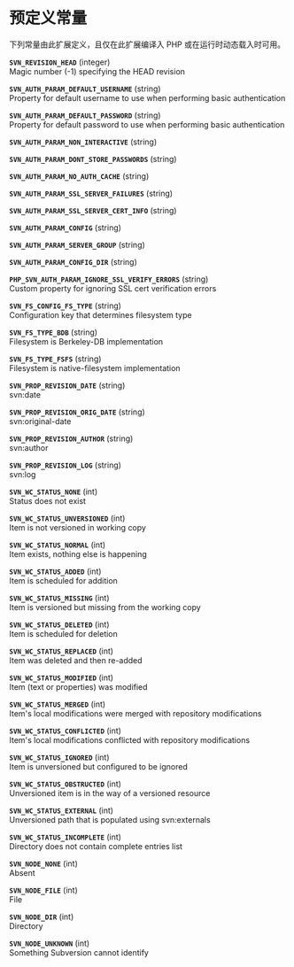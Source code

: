预定义常量
==========

下列常量由此扩展定义，且仅在此扩展编译入 PHP 或在运行时动态载入时可用。

**`SVN_REVISION_HEAD`** (<span class="type">integer</span>)  
<span class="simpara"> Magic number (-1) specifying the HEAD revision
</span>

<!-- -->

**`SVN_AUTH_PARAM_DEFAULT_USERNAME`** (<span class="type">string</span>)  
<span class="simpara"> Property for default username to use when
performing basic authentication </span>

**`SVN_AUTH_PARAM_DEFAULT_PASSWORD`** (<span class="type">string</span>)  
<span class="simpara"> Property for default password to use when
performing basic authentication </span>

**`SVN_AUTH_PARAM_NON_INTERACTIVE`** (<span class="type">string</span>)  
<span class="simpara"></span>

**`SVN_AUTH_PARAM_DONT_STORE_PASSWORDS`** (<span class="type">string</span>)  
<span class="simpara"></span>

**`SVN_AUTH_PARAM_NO_AUTH_CACHE`** (<span class="type">string</span>)  
<span class="simpara"></span>

**`SVN_AUTH_PARAM_SSL_SERVER_FAILURES`** (<span class="type">string</span>)  
<span class="simpara"></span>

**`SVN_AUTH_PARAM_SSL_SERVER_CERT_INFO`** (<span class="type">string</span>)  
<span class="simpara"></span>

**`SVN_AUTH_PARAM_CONFIG`** (<span class="type">string</span>)  
<span class="simpara"></span>

**`SVN_AUTH_PARAM_SERVER_GROUP`** (<span class="type">string</span>)  
<span class="simpara"></span>

**`SVN_AUTH_PARAM_CONFIG_DIR`** (<span class="type">string</span>)  
<span class="simpara"></span>

**`PHP_SVN_AUTH_PARAM_IGNORE_SSL_VERIFY_ERRORS`** (<span class="type">string</span>)  
<span class="simpara"> Custom property for ignoring SSL cert
verification errors </span>

<!-- -->

**`SVN_FS_CONFIG_FS_TYPE`** (<span class="type">string</span>)  
<span class="simpara"> Configuration key that determines filesystem type
</span>

**`SVN_FS_TYPE_BDB`** (<span class="type">string</span>)  
<span class="simpara"> Filesystem is Berkeley-DB implementation </span>

**`SVN_FS_TYPE_FSFS`** (<span class="type">string</span>)  
<span class="simpara"> Filesystem is native-filesystem implementation
</span>

<!-- -->

**`SVN_PROP_REVISION_DATE`** (<span class="type">string</span>)  
<span class="simpara"> svn:date </span>

**`SVN_PROP_REVISION_ORIG_DATE`** (<span class="type">string</span>)  
<span class="simpara"> svn:original-date </span>

**`SVN_PROP_REVISION_AUTHOR`** (<span class="type">string</span>)  
<span class="simpara"> svn:author </span>

**`SVN_PROP_REVISION_LOG`** (<span class="type">string</span>)  
<span class="simpara"> svn:log </span>

<!-- -->

**`SVN_WC_STATUS_NONE`** (<span class="type">int</span>)  
<span class="simpara"> Status does not exist </span>

**`SVN_WC_STATUS_UNVERSIONED`** (<span class="type">int</span>)  
<span class="simpara"> Item is not versioned in working copy </span>

**`SVN_WC_STATUS_NORMAL`** (<span class="type">int</span>)  
<span class="simpara"> Item exists, nothing else is happening </span>

**`SVN_WC_STATUS_ADDED`** (<span class="type">int</span>)  
<span class="simpara"> Item is scheduled for addition </span>

**`SVN_WC_STATUS_MISSING`** (<span class="type">int</span>)  
<span class="simpara"> Item is versioned but missing from the working
copy </span>

**`SVN_WC_STATUS_DELETED`** (<span class="type">int</span>)  
<span class="simpara"> Item is scheduled for deletion </span>

**`SVN_WC_STATUS_REPLACED`** (<span class="type">int</span>)  
<span class="simpara"> Item was deleted and then re-added </span>

**`SVN_WC_STATUS_MODIFIED`** (<span class="type">int</span>)  
<span class="simpara"> Item (text or properties) was modified </span>

**`SVN_WC_STATUS_MERGED`** (<span class="type">int</span>)  
<span class="simpara"> Item's local modifications were merged with
repository modifications </span>

**`SVN_WC_STATUS_CONFLICTED`** (<span class="type">int</span>)  
<span class="simpara"> Item's local modifications conflicted with
repository modifications </span>

**`SVN_WC_STATUS_IGNORED`** (<span class="type">int</span>)  
<span class="simpara"> Item is unversioned but configured to be ignored
</span>

**`SVN_WC_STATUS_OBSTRUCTED`** (<span class="type">int</span>)  
<span class="simpara"> Unversioned item is in the way of a versioned
resource </span>

**`SVN_WC_STATUS_EXTERNAL`** (<span class="type">int</span>)  
<span class="simpara"> Unversioned path that is populated using
svn:externals </span>

**`SVN_WC_STATUS_INCOMPLETE`** (<span class="type">int</span>)  
<span class="simpara"> Directory does not contain complete entries list
</span>

<!-- -->

**`SVN_NODE_NONE`** (<span class="type">int</span>)  
<span class="simpara"> Absent </span>

**`SVN_NODE_FILE`** (<span class="type">int</span>)  
<span class="simpara"> File </span>

**`SVN_NODE_DIR`** (<span class="type">int</span>)  
<span class="simpara"> Directory </span>

**`SVN_NODE_UNKNOWN`** (<span class="type">int</span>)  
<span class="simpara"> Something Subversion cannot identify </span>
